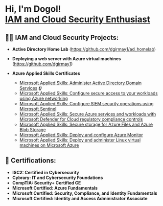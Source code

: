 <h1>Hi, I'm Dogol! <br/><a href="https://github.com/dgirmay1">IAM and Cloud Security Enthusiast</a></h1>

<h2>👨‍💻 IAM and Cloud Security Projects:</h2>

- <b>Active Directory Home Lab</b> (https://github.com/dgirmay1/ad_homelab)
  
- <b>Deploying a web server with Azure virtual machines</b> (https://github.com/dgirmay1)
  
- <b>Azure Applied Skills Certificates</b>
  - [Microsoft Applied Skills: Administer Active Directory Domain Services](https://github.com/dgirmay1/appliedskills_1) <b><i>()</b></i>
  - [Microsoft Applied Skills: Configure secure access to your workloads using Azure networking](https://github.com/dgirmay1/appliedskills_2)
  - [Microsoft Applied Skills: Configure SIEM security operations using Microsoft Sentinel](https://github.com/dgirmay1/appliedskills_3)
  - [Microsoft Applied Skills: Secure Azure services and workloads with Microsoft Defender for Cloud regulatory compliance controls](https://github.com/dgirmay1/appliedskills_4)
  - [Microsoft Applied Skills: Secure storage for Azure Files and Azure Blob Storage](https://github.com/dgirmay1/appliedskills_5)
  - [Microsoft Applied Skills: Deploy and configure Azure Monitor](https://github.com/dgirmay1/appliedskills_6)
  - [Microsoft Applied Skills: Deploy and administer Linux virtual machines on Microsoft Azure](https://github.com/dgirmay1/appliedskills_7)
 
<h2>📃 Certifications:</h2>

- <b>ISC2: Certified in Cybersecurity</b>
- <b>Cybrary: IT and Cybersecurity Foundations</b>
- <b>CompTIA: Security+ Certified CE</b> 							            
- <b>Microsoft Certified: Azure Fundamentals</b>
- <b>Microsoft Certified: Security, Compliance, and Identity Fundamentals</b>
- <b>Microsoft Certified: Identity and Access Administrator Associate</b> 	                                         




